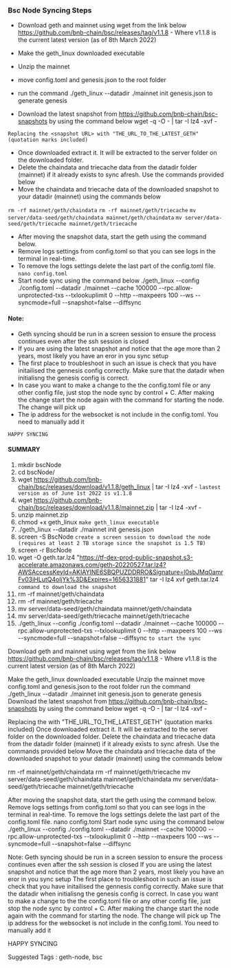 ### Bsc Node Syncing Steps
- Download geth and mainnet using wget from the link below
https://github.com/bnb-chain/bsc/releases/tag/v1.1.8 - Where v1.1.8 is the current latest version (as of 8th March 2022)

- Make the geth_linux downloaded executable
- Unzip the mainnet
- move config.toml and genesis.json to the root folder
- run the command ./geth_linux --datadir ./mainnet init genesis.json to generate genesis
- Download the latest snapshot from https://github.com/bnb-chain/bsc-snapshots by using the command below
wget -q -O - <snapshot URL> | tar -I lz4 -xvf -

`Replacing the <snapshot URL> with "THE_URL_TO_THE_LATEST_GETH"   (quotation marks included)`
- Once downloaded extract it. It will be extracted to the server folder on the downloaded folder.
- Delete the chaindata and triecache data from the datadir folder (mainnet) if it already exists to sync afresh. Use the commands provided below
- Move the chaindata and triecache data of the downloaded snapshot to your datadir (mainnet) using  the commands below

`rm -rf mainnet/geth/chaindata`
`rm -rf mainnet/geth/triecache`
`mv server/data-seed/geth/chaindata mainnet/geth/chaindata`
`mv server/data-seed/geth/triecache mainnet/geth/triecache`

- After moving the snapshot data, start the geth using the command below.
- Remove logs settings from config.toml so that you can see logs in the terminal in real-time.
- To remove the logs settings delete the last part of the config.toml file.
`nano config.toml`
- Start node sync using the command below
./geth_linux --config ./config.toml --datadir ./mainnet --cache 100000 --rpc.allow-unprotected-txs --txlookuplimit 0 --http --maxpeers 100 --ws --syncmode=full --snapshot=false --diffsync

#### Note:
- Geth syncing should be run in a screen session to ensure the process continues even after the ssh session is closed
- If you are using the latest snapshot and notice that the age more than 2 years, most likely you have an eror in you sync setup
- The first place to troubleshoot in such an issue is check that you have initailised the gennesis config correctly. Make sure that the datadir when initialisng the genesis config is correct.
- In case you want to make a change to the the config.toml file or any other config file, just stop the node sync by control + C. After making the change start the node again with the command for starting the node. The change will pick up
- The ip address for the websocket is not include in the config.toml. You need to manually add it



`HAPPY SYNCING`


#### SUMMARY

1. mkdir bscNode 
2. cd bscNode/
3. wget https://github.com/bnb-chain/bsc/releases/download/v1.1.8/geth_linux | tar -I lz4 -xvf - `lastest version as of June 1st 2022 is v1.1.8`
4. wget https://github.com/bnb-chain/bsc/releases/download/v1.1.8/mainnet.zip | tar -I lz4 -xvf -
5. unzip mainnet.zip
6. chmod +x geth_linux  `make geth_linux executable`
7. ./geth_linux --datadir ./mainnet init genesis.json
8. screen -S BscNode `create a screen session to download the node (requires at least 2 TB storage since the snapshot is 1.5 TB)`
9. screen -r BscNode
10. wget -O geth.tar.lz4  "https://tf-dex-prod-public-snapshot.s3-accelerate.amazonaws.com/geth-20220527.tar.lz4?AWSAccessKeyId=AKIAYINE6SBQPUZDDRRO&Signature=l0sbJMq0amrFv03iHLutQ4oljYk%3D&Expires=1656331881" tar -I lz4 xvf geth.tar.lz4 `command to download the snapshot`
11. rm -rf mainnet/geth/chaindata
12. rm -rf mainnet/geth/triecache
13. mv server/data-seed/geth/chaindata mainnet/geth/chaindata
14. mv server/data-seed/geth/triecache mainnet/geth/triecache
15. ./geth_linux --config ./config.toml --datadir ./mainnet --cache 100000 --rpc.allow-unprotected-txs --txlookuplimit 0 --http --maxpeers 100 --ws --syncmode=full --snapshot=false --diffsync `to start the sync`
  
  
  
  
  
  
  
  
  
  

  
  
  
  
  
  
Download geth and mainnet using wget from the link below
https://github.com/bnb-chain/bsc/releases/tag/v1.1.8 - Where v1.1.8 is the current latest version (as of 8th March 2022)

Make the geth_linux downloaded executable
Unzip the mainnet
move config.toml and genesis.json to the root folder
run the command ./geth_linux --datadir ./mainnet init genesis.json to generate genesis
Download the latest snapshot from https://github.com/bnb-chain/bsc-snapshots by using the command below
wget -q -O - <snapshot URL> | tar -I lz4 -xvf -

Replacing the <snapshot URL> with "THE_URL_TO_THE_LATEST_GETH"   (quotation marks included)
Once downloaded extract it. It will be extracted to the server folder on the downloaded folder.
Delete the chaindata and triecache data from the datadir folder (mainnet) if it already exists to sync afresh. Use the commands provided below
Move the chaindata and triecache data of the downloaded snapshot to your datadir (mainnet) using  the commands below

rm -rf mainnet/geth/chaindata
rm -rf mainnet/geth/triecache
mv server/data-seed/geth/chaindata mainnet/geth/chaindata
mv server/data-seed/geth/triecache mainnet/geth/triecache

After moving the snapshot data, start the geth using the command below.
Remove logs settings from config.toml so that you can see logs in the terminal in real-time.
To remove the logs settings delete the last part of the config.toml file.
nano config.toml
Start node sync using the command below
./geth_linux --config ./config.toml --datadir ./mainnet --cache 100000 --rpc.allow-unprotected-txs --txlookuplimit 0 --http --maxpeers 100 --ws --syncmode=full --snapshot=false --diffsync

Note:
Geth syncing should be run in a screen session to ensure the process continues even after the ssh session is closed
If you are using the latest snapshot and notice that the age more than 2 years, most likely you have an eror in you sync setup
The first place to troubleshoot in such an issue is check that you have initailised the gennesis config correctly. Make sure that the datadir when initialisng the genesis config is correct.
In case you want to make a change to the the config.toml file or any other config file, just stop the node sync by control + C. After making the change start the node again with the command for starting the node. The change will pick up
The ip address for the websocket is not include in the config.toml. You need to manually add it



HAPPY SYNCING


Suggested Tags : geth-node, bsc

